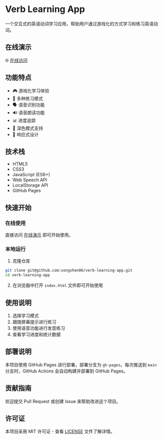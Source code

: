# Verb Learning App

一个交互式的英语动词学习应用，帮助用户通过游戏化的方式学习和练习英语动词。

## 在线演示

🌐 [在线访问](https://songshen06.github.io/verb-learning-app/)

## 功能特点

- 🎮 游戏化学习体验
- 🎯 多种练习模式
- 🗣️ 语音识别功能
- 🔊 语音朗读功能
- 📊 进度追踪
- 🌙 深色模式支持
- 📱 响应式设计

## 技术栈

- HTML5
- CSS3
- JavaScript (ES6+)
- Web Speech API
- LocalStorage API
- GitHub Pages

## 快速开始

### 在线使用

直接访问 [在线演示](https://songshen06.github.io/verb-learning-app/) 即可开始使用。

### 本地运行

1. 克隆仓库

```bash
git clone git@github.com:songshen06/verb-learning-app.git
cd verb-learning-app
```

2. 在浏览器中打开 `index.html` 文件即可开始使用

## 使用说明

1. 选择学习模式
2. 跟随屏幕提示进行练习
3. 使用语音功能进行发音练习
4. 查看学习进度和统计数据

## 部署说明

本项目使用 GitHub Pages 进行部署，部署分支为 `gh-pages`。每次推送到 `main` 分支时，GitHub Actions 会自动构建并部署到 GitHub Pages。

## 贡献指南

欢迎提交 Pull Request 或创建 Issue 来帮助改进这个项目。

## 许可证

本项目采用 MIT 许可证 - 查看 [LICENSE](LICENSE) 文件了解详情。
